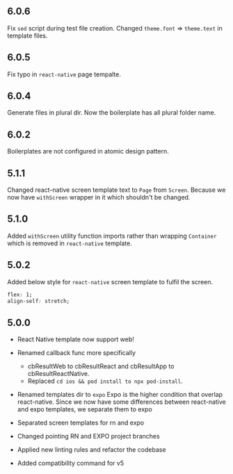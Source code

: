 ## 6.0.6

Fix `sed` script during test file creation.
Changed `theme.font` => `theme.text` in template files.


## 6.0.5

Fix typo in `react-native` page tempalte.

## 6.0.4

Generate files in plural dir. Now the boilerplate has all plural folder name.

## 6.0.2

Boilerplates are not configured in atomic design pattern.

## 5.1.1

Changed react-native screen template text to `Page` from `Screen`. Because we now have `withScreen` wrapper in it which shouldn't be changed.

## 5.1.0

Added `withScreen` utility function imports rather than wrapping `Container` which is removed in `react-native` template.

## 5.0.2

Added below style for `react-native` screen template to fulfil the screen.

```css
flex: 1;
align-self: stretch;
```

## 5.0.0

* React Native template now support web!

* Renamed callback func more specifically

   - cbResultWeb to cbResultReact and cbResultApp to cbResultReactNative.
   - Replaced `cd ios && pod install to npx pod-install`.

* Renamed templates dir to `expo`
   Expo is the higher condition that overlap react-native. Since we now have some differences between react-native and expo templates, we separate them to expo

* Separated screen templates for rn and expo

* Changed pointing RN and EXPO project branches

* Applied new linting rules and refactor the codebase

* Added compatibility command for v5